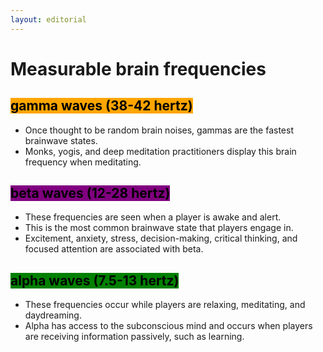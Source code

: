 ```yaml
---
layout: editorial
---
```


# Measurable brain frequencies

## <mark style="background-color:orange;">gamma waves (38-42 hertz)</mark>



* Once thought to be random brain noises, gammas are the fastest brainwave states.
* Monks, yogis, and deep meditation practitioners display this brain frequency when meditating.

## <mark style="background-color:purple;">beta waves (12-28 hertz)</mark>



* These frequencies are seen when a player is awake and alert.&#x20;
* This is the most common brainwave state that players engage in.
* Excitement, anxiety, stress, decision-making, critical thinking, and focused attention are associated with beta.

## <mark style="background-color:green;">alpha waves (7.5-13 hertz)</mark>



* These frequencies occur while players are relaxing, meditating, and daydreaming.
* Alpha has access to the subconscious mind and occurs when players are receiving information passively, such as learning.



##

